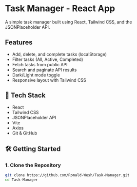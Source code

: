 #  Task Manager - React App

A simple task manager built using React, Tailwind CSS, and the JSONPlaceholder API.



##  Features

- Add, delete, and complete tasks (localStorage)
- Filter tasks (All, Active, Completed)
- Fetch tasks from public API
- Search and paginate API results
- Dark/Light mode toggle
- Responsive layout with Tailwind CSS

## 🔧 Tech Stack

- React
- Tailwind CSS
- JSONPlaceholder API
- Vite
- Axios
- Git & GitHub

## 🛠️ Getting Started

### 1. Clone the Repository

```bash
git clone https://github.com/Ronald-Wesh/Task-Manager.git
cd Task-Manager
